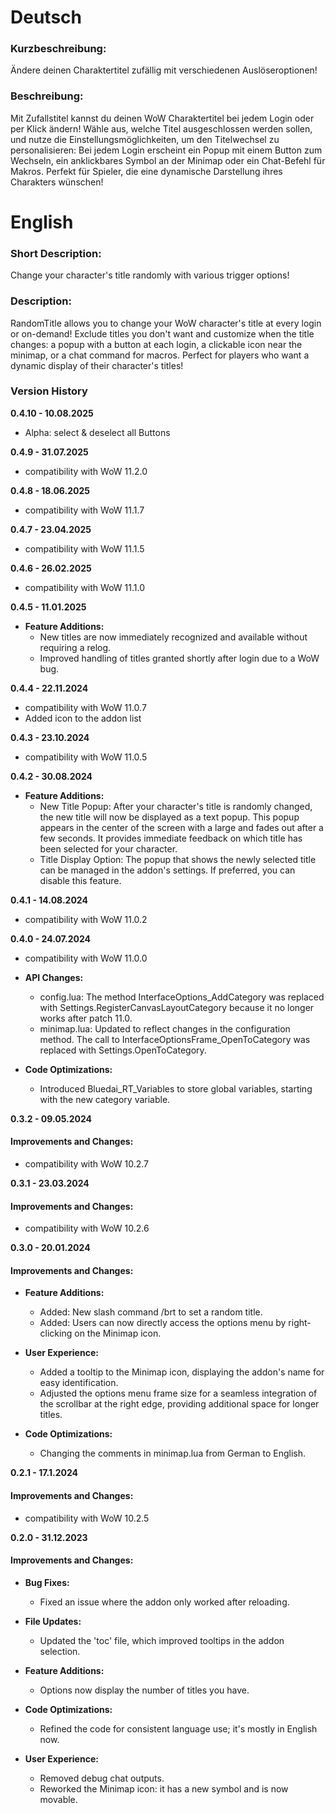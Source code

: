 # Deutsch

### Kurzbeschreibung:
Ändere deinen Charaktertitel zufällig mit verschiedenen Auslöseroptionen!

### Beschreibung:
Mit Zufallstitel kannst du deinen WoW Charaktertitel bei jedem Login oder per Klick ändern! Wähle aus, welche Titel ausgeschlossen werden sollen, und nutze die Einstellungsmöglichkeiten, um den Titelwechsel zu personalisieren: Bei jedem Login erscheint ein Popup mit einem Button zum Wechseln, ein anklickbares Symbol an der Minimap oder ein Chat-Befehl für Makros. Perfekt für Spieler, die eine dynamische Darstellung ihres Charakters wünschen!

# English

### Short Description:
Change your character's title randomly with various trigger options!

### Description:
RandomTitle allows you to change your WoW character's title at every login or on-demand! Exclude titles you don't want and customize when the title changes: a popup with a button at each login, a clickable icon near the minimap, or a chat command for macros. Perfect for players who want a dynamic display of their character's titles!


### Version History

**0.4.10 - 10.08.2025**
- Alpha: select & deselect all Buttons

**0.4.9 - 31.07.2025**
- compatibility with WoW 11.2.0

**0.4.8 - 18.06.2025**
- compatibility with WoW 11.1.7

**0.4.7 - 23.04.2025**
- compatibility with WoW 11.1.5

**0.4.6 - 26.02.2025**
- compatibility with WoW 11.1.0

**0.4.5 - 11.01.2025**
- **Feature Additions:**
  - New titles are now immediately recognized and available without requiring a relog.
  - Improved handling of titles granted shortly after login due to a WoW bug.

**0.4.4 - 22.11.2024**
- compatibility with WoW 11.0.7
- Added icon to the addon list

**0.4.3 - 23.10.2024**
- compatibility with WoW 11.0.5

**0.4.2 - 30.08.2024**
- **Feature Additions:**
  - New Title Popup: After your character's title is randomly changed, the new title will now be displayed as a text popup. This popup appears in the center of the screen with a large and fades out after a few seconds. It provides immediate feedback on which title has been selected for your character.
  - Title Display Option: The popup that shows the newly selected title can be managed in the addon's settings. If preferred, you can disable this feature.

**0.4.1 - 14.08.2024**
- compatibility with WoW 11.0.2

**0.4.0 - 24.07.2024**
- compatibility with WoW 11.0.0

- **API Changes:**
  - config.lua: The method InterfaceOptions_AddCategory was replaced with Settings.RegisterCanvasLayoutCategory because it no longer works after patch 11.0.
  - minimap.lua: Updated to reflect changes in the configuration method. The call to InterfaceOptionsFrame_OpenToCategory was replaced with Settings.OpenToCategory.

- **Code Optimizations:**
  - Introduced Bluedai_RT_Variables to store global variables, starting with the new category variable.

**0.3.2 - 09.05.2024**

#### Improvements and Changes:
- compatibility with WoW 10.2.7

**0.3.1 - 23.03.2024**

#### Improvements and Changes:
- compatibility with WoW 10.2.6

**0.3.0 - 20.01.2024**

#### Improvements and Changes:
- **Feature Additions:**
  - Added: New slash command /brt to set a random title.
  - Added: Users can now directly access the options menu by right-clicking on the Minimap icon.

- **User Experience:**
  - Added a tooltip to the Minimap icon, displaying the addon's name for easy identification.
  - Adjusted the options menu frame size for a seamless integration of the scrollbar at the right edge, providing additional space for longer titles.

- **Code Optimizations:**
  - Changing the comments in minimap.lua from German to English.

**0.2.1 - 17.1.2024**

#### Improvements and Changes:
- compatibility with WoW 10.2.5

**0.2.0 - 31.12.2023**

#### Improvements and Changes:
- **Bug Fixes:**
  - Fixed an issue where the addon only worked after reloading.

- **File Updates:**
  - Updated the 'toc' file, which improved tooltips in the addon selection.

- **Feature Additions:**
  - Options now display the number of titles you have.

- **Code Optimizations:**
  - Refined the code for consistent language use; it's mostly in English now.

- **User Experience:**
  - Removed debug chat outputs.
  - Reworked the Minimap icon: it has a new symbol and is now movable.
